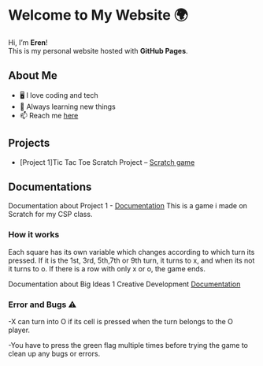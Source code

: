 # Welcome to My Website 🌍

Hi, I’m **Eren**!  
This is my personal website hosted with **GitHub Pages**.  

## About Me
- 🖥️ I love coding and tech
- 🌱 Always learning new things
- 📫 Reach me [here](eren.hatipoglu@hisarschool.k12.tr)


## Projects
- [Project 1]Tic Tac Toe Scratch Project – [Scratch game](https://scratch.mit.edu/projects/1212300434/)
  

## Documentations
Documentation about Project 1 - [Documentation](https://www.veed.io/view/e08281e3-73aa-4bcb-8c32-7ce1beab9ced?panel=share)
This is a game i made on Scratch for my CSP class. 
### How it works
Each square has its own variable which changes according to which turn its pressed. 
If it is the 1st, 3rd, 5th,7th or 9th turn, it turns to x, and when its not it turns to o. 
If there is a row with only x or o, the game ends.


Documentation about Big Ideas 1 Creative Development [Documentation](https://www.veed.io/view/539aed93-e0fd-479f-82ba-47bb17189d88?panel=share)

### Error and Bugs ⚠️

-X can turn into O if its cell is pressed when the turn belongs to the O player.

-You have to press the green flag multiple times before trying the game to clean up any bugs or errors.
